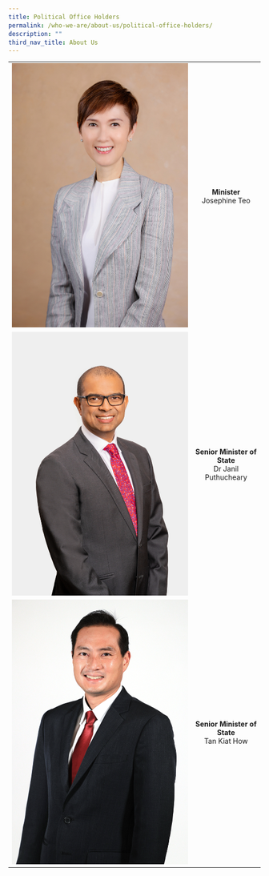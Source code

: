 ```yaml
---
title: Political Office Holders
permalink: /who-we-are/about-us/political-office-holders/
description: ""
third_nav_title: About Us
---
```

|  |  | 
| ------------- |:-------------:|
| ![](/images/POHes/min%20josephine%20teo%202021-34.jpg?=260x200) | **Minister** <br> Josephine Teo |
| ![](/images/POHes/sms%20janil%20(formal).jpg?=260x200) | **Senior Minister of State** <br> Dr Janil Puthucheary |
| ![](/images/POHes/tan%20kiat%20how%20suit%20photo.jpg?=260x200) | **Senior Minister of State** <br> Tan Kiat How |